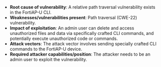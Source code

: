 - **Root cause of vulnerability**: A relative path traversal vulnerability exists in the FortiAP-U CLI.
- **Weaknesses/vulnerabilities present**: Path traversal (CWE-22) vulnerability.
- **Impact of exploitation**: An admin user can delete and access unauthorized files and data via specifically crafted CLI commands, and potentially execute unauthorized code or commands.
- **Attack vectors**: The attack vector involves sending specially crafted CLI commands to the FortiAP-U device.
- **Required attacker capabilities/position**: The attacker needs to be an admin user to exploit the vulnerability.